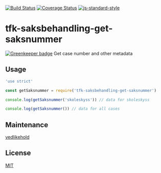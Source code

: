 [![Build Status](https://travis-ci.org/telemark/tfk-saksbehandling-get-saksnummer.svg?branch=master)](https://travis-ci.org/telemark/tfk-saksbehandling-get-saksnummer)
[![Coverage Status](https://coveralls.io/repos/telemark/tfk-saksbehandling-get-saksnummer/badge.svg?branch=master&service=github)](https://coveralls.io/github/telemark/tfk-saksbehandling-get-saksnummer?branch=master)
[![js-standard-style](https://img.shields.io/badge/code%20style-standard-brightgreen.svg?style=flat)](https://github.com/feross/standard)
# tfk-saksbehandling-get-saksnummer

[![Greenkeeper badge](https://badges.greenkeeper.io/telemark/tfk-saksbehandling-get-saksnummer.svg)](https://greenkeeper.io/)
Get case number and other metadata

## Usage

```JavaScript
'use strict'

const getSaksnummer = require('tfk-saksbehandling-get-saksnummer')

console.log(getSaksnummer('skoleskyss')) // data for skoleskyss

console.log(getSaksnummer()) // data for all cases
```

## Maintenance
[vedlikehold](vedlikehold.md)

## License
[MIT](LICENSE)